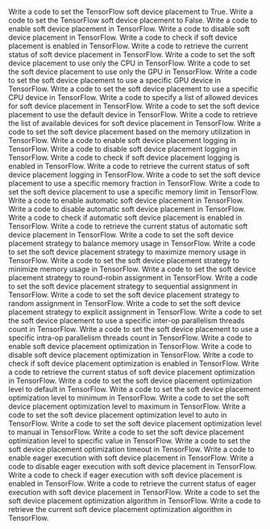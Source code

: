 Write a code to set the TensorFlow soft device placement to True.
Write a code to set the TensorFlow soft device placement to False.
Write a code to enable soft device placement in TensorFlow.
Write a code to disable soft device placement in TensorFlow.
Write a code to check if soft device placement is enabled in TensorFlow.
Write a code to retrieve the current status of soft device placement in TensorFlow.
Write a code to set the soft device placement to use only the CPU in TensorFlow.
Write a code to set the soft device placement to use only the GPU in TensorFlow.
Write a code to set the soft device placement to use a specific GPU device in TensorFlow.
Write a code to set the soft device placement to use a specific CPU device in TensorFlow.
Write a code to specify a list of allowed devices for soft device placement in TensorFlow.
Write a code to set the soft device placement to use the default device in TensorFlow.
Write a code to retrieve the list of available devices for soft device placement in TensorFlow.
Write a code to set the soft device placement based on the memory utilization in TensorFlow.
Write a code to enable soft device placement logging in TensorFlow.
Write a code to disable soft device placement logging in TensorFlow.
Write a code to check if soft device placement logging is enabled in TensorFlow.
Write a code to retrieve the current status of soft device placement logging in TensorFlow.
Write a code to set the soft device placement to use a specific memory fraction in TensorFlow.
Write a code to set the soft device placement to use a specific memory limit in TensorFlow.
Write a code to enable automatic soft device placement in TensorFlow.
Write a code to disable automatic soft device placement in TensorFlow.
Write a code to check if automatic soft device placement is enabled in TensorFlow.
Write a code to retrieve the current status of automatic soft device placement in TensorFlow.
Write a code to set the soft device placement strategy to balance memory usage in TensorFlow.
Write a code to set the soft device placement strategy to maximize memory usage in TensorFlow.
Write a code to set the soft device placement strategy to minimize memory usage in TensorFlow.
Write a code to set the soft device placement strategy to round-robin assignment in TensorFlow.
Write a code to set the soft device placement strategy to sequential assignment in TensorFlow.
Write a code to set the soft device placement strategy to random assignment in TensorFlow.
Write a code to set the soft device placement strategy to explicit assignment in TensorFlow.
Write a code to set the soft device placement to use a specific inter-op parallelism threads count in TensorFlow.
Write a code to set the soft device placement to use a specific intra-op parallelism threads count in TensorFlow.
Write a code to enable soft device placement optimization in TensorFlow.
Write a code to disable soft device placement optimization in TensorFlow.
Write a code to check if soft device placement optimization is enabled in TensorFlow.
Write a code to retrieve the current status of soft device placement optimization in TensorFlow.
Write a code to set the soft device placement optimization level to default in TensorFlow.
Write a code to set the soft device placement optimization level to minimum in TensorFlow.
Write a code to set the soft device placement optimization level to maximum in TensorFlow.
Write a code to set the soft device placement optimization level to auto in TensorFlow.
Write a code to set the soft device placement optimization level to manual in TensorFlow.
Write a code to set the soft device placement optimization level to specific value in TensorFlow.
Write a code to set the soft device placement optimization timeout in TensorFlow.
Write a code to enable eager execution with soft device placement in TensorFlow.
Write a code to disable eager execution with soft device placement in TensorFlow.
Write a code to check if eager execution with soft device placement is enabled in TensorFlow.
Write a code to retrieve the current status of eager execution with soft device placement in TensorFlow.
Write a code to set the soft device placement optimization algorithm in TensorFlow.
Write a code to retrieve the current soft device placement optimization algorithm in TensorFlow.